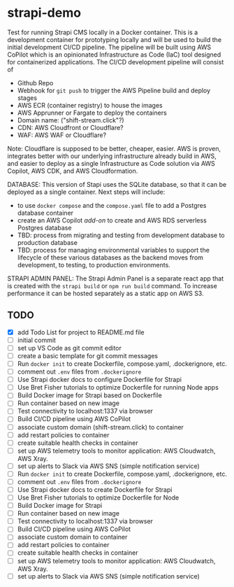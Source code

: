 # strapi-demo

Test for running Strapi CMS locally in a Docker container. This is a development container for prototyping locally and will be used to build the initial development CI/CD pipeline. The pipeline will be built using AWS CoPilot which is an opinionated Infrastructure as Code (IaC) tool designed for containerized applications. The CI/CD development pipeline will consist of

- Github Repo
- Webhook for `git push` to trigger the AWS Pipeline build and deploy stages
- AWS ECR (container registry) to house the images
- AWS Apprunner or Fargate to deploy the containers
- Domain name: ("shift-stream.click"?)
- CDN: AWS Cloudfront or Cloudflare?
- WAF: AWS WAF or Cloudflare?

Note: Cloudflare is supposed to be better, cheaper, easier. AWS is proven, integrates better with our underlying infrastructure already build in AWS, and easier to deploy as a single Infrastructure as Code solution via AWS Copilot, AWS CDK, and AWS Cloudformation.

DATABASE: This version of Stapi uses the SQLite database, so that it can be deployed as a single container. Next steps will include:

- to use `docker compose` and the `compose.yaml` file to add a Postgres database container
- create an AWS Copilot _add-on_ to create and AWS RDS serverless Postgres database
- TBD: process from migrating and testing from development database to production database
- TBD: process for managing environmental variables to support the lifecycle of these various databases as the backend moves from development, to testing, to production environments.

STRAPI ADMIN PANEL: The Strapi Admin Panel is a separate react app that is created with the `strapi build` or `npm run build` command. To increase performance it can be hosted separately as a static app on AWS S3.

## TODO

- [x] add Todo List for project to README.md file
- [ ] initial commit
- [ ] set up VS Code as git commit editor
- [ ] create a basic template for git commit messages
- [ ] Run `docker init` to create Dockerfile, compose.yaml, .dockerignore, etc.
- [ ] comment out `.env` files from `.dockerignore`
- [ ] Use Strapi docker docs to configure Dockerfile for Strapi
- [ ] Use Bret Fisher tutorials to optimize Dockerfile for running Node apps
- [ ] Build Docker image for Strapi based on Dockerfile
- [ ] Run container based on new image
- [ ] Test connectivity to localhost:1337 via browser
- [ ] Build CI/CD pipeline using AWS CoPilot
- [ ] associate custom domain (shift-stream.click) to container
- [ ] add restart policies to container
- [ ] create suitable health checks in container
- [ ] set up AWS telemetry tools to monitor application: AWS Cloudwatch, AWS Xray.
- [ ] set up alerts to Slack via AWS SNS (simple notification service)
- [ ] Run `docker init` to create Dockerfile, compose.yaml, .dockerignore, etc.
- [ ] comment out `.env` files from `.dockerignore`
- [ ] Use Strapi docker docs to create Dockerfile for Strapi
- [ ] Use Bret Fisher tutorials to optimize Dockerfile for Node
- [ ] Build Docker image for Strapi
- [ ] Run container based on new image
- [ ] Test connectivity to localhost:1337 via browser
- [ ] Build CI/CD pipeline using AWS CoPilot
- [ ] associate custom domain to container
- [ ] add restart policies to container
- [ ] create suitable health checks in container
- [ ] set up AWS telemetry tools to monitor application: AWS Cloudwatch, AWS Xray.
- [ ] set up alerts to Slack via AWS SNS (simple notification service)
